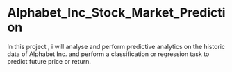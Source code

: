 # Alphabet_Inc_Stock_Market_Prediction
In this project , i will analyse and perform predictive analytics on the historic data of Alphabet Inc. and perform a classification or regression task to predict future price or return.
